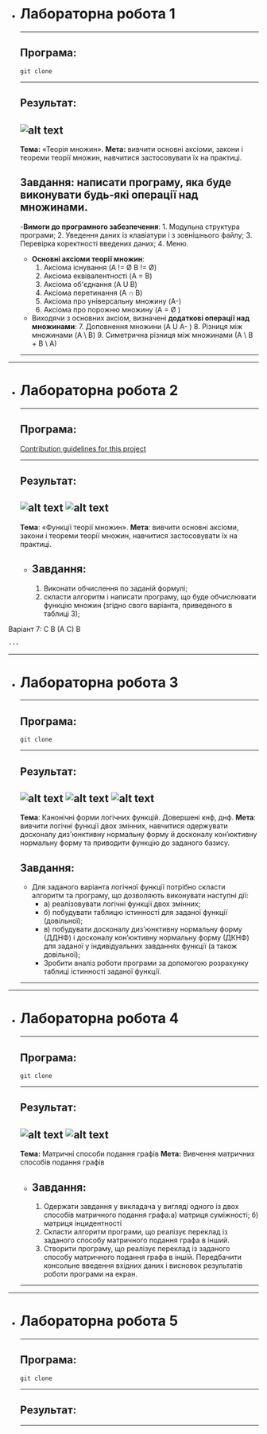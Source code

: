 - # Лабораторна робота 1

    ---
    ## Програма: 
    ```
    git clone 
    ```
    ---
    ## Результат:
    ![alt text](./.img/dml1-1.png)
    ---

    **Тема:** «Теорія множин».
    **Мета:** вивчити основні аксіоми, закони і теореми теорії множин, навчитися  застосовувати їх на практиці.   

    ## Завдання: написати програму, яка буде виконувати будь-які операції над множинами.
    -**Вимоги до програмного забезпечення**:
        1.	Модульна структура програми;
        2.	Уведення даних із клавіатури і з зовнішнього файлу;
        3.	Перевірка  коректності введених даних;
        4.	Меню.
    - **Основні аксіоми теорії множин**:
        1. Аксіома існування (A != Ø B != Ø)
        2. Аксіома еквівалентності (A = B)
        3. Аксіома об'єднання (A U B)
        4. Аксіома перетинання (A ∩ B)
        5. Аксіома про універсальну множину (A-)
        6. Аксіома про порожню множину (A = Ø )
    - Виходячи з основних аксіом, визначені **додаткові операції над множинами**:
        7. Доповнення множини (A U A- )
        8. Різниця між множинами (A \ B)
        9. Симетрична різниця між множинами  (А \ В + В \ А)

    ---

---

- # Лабораторна робота 2

    ---
    ## Програма: 
    
    [Contribution guidelines for this project](docs/DMLab1.py)
    
    ---
    ## Результат:
    ![alt text](./.img/dml2-1.png)
    ![alt text](./.img/dml2-2.png)
    ---

    **Тема**: «Функції теорії множин».
    **Мета**: вивчити основні аксіоми, закони і теореми теорії множин, навчитися застосовувати їх на практиці.   

    - ## Завдання: 
        1. Виконати обчислення по заданій формулі;
        2. скласти алгоритм і написати програму, що буде обчислювати функцію  множин (згідно свого  варіанта, приведеного в таблиці 3);

Варіант 7:
C  B  (A  C)  B

    ---

---

- # Лабораторна робота 3

    ---
    ## Програма: 
    ```
    git clone 
    ```
    ---
    ## Результат:
    ![alt text](./.img/dml3-1.png)
    ![alt text](./.img/dml3-2.png)
    ![alt text](./.img/dml3-3.png)
    ---

    **Тема**: Канонічні форми логічних функцій. Довершені кнф, днф.
    **Мета**: вивчити логічні функції двох змінних, навчитися одержувати досконалу диз'юнктивну нормальну форму й досконалу кон’юктивну нормальну форму та  приводити функцію до заданого базису.

    ## Завдання: 
    - Для заданого варіанта логічної функції потрібно скласти алгоритм та програму, що дозволяють виконувати наступні дії:
        - а) реалізовувати логічні функції двох змінних;
        - б) побудувати таблицю істинності для заданої функції (довільної);
        - в) побудувати досконалу диз'юнктивну нормальну форму (ДДНФ) і досконалу кон’юктивну нормальну форму (ДКНФ) для заданої у індивідуальних завданнях функції (а також довільної);
        - Зробити аналіз роботи програми за допомогою розрахунку таблиці істинності заданої функції.

    ---

---

- # Лабораторна робота 4

    ---
    ## Програма: 
    ```
    git clone 
    ```
    ---
    ## Результат:
    ![alt text](./.img/dml4-1.png)
    ![alt text](./.img/dml4-2.png)
    ---

    **Тема:** Матричні способи подання графів
    **Мета:** Вивчення матричних способів подання графів

    - ## Завдання: 
        1.	Одержати завдання у викладача у вигляді одного із двох способів матричного подання графа:а) матриця суміжності; б) матриця інцидентності
        2.	Скласти алгоритм програми, що реалізує переклад із заданого способу матричного подання графа в інший.
        3.	Створити програму, що реалізує переклад із заданого способу матричного подання графа в іншій. Передбачити консольне введення вхідних даних і висновок результатів роботи програми на екран.

    ---

---

- # Лабораторна робота 5

    ---
    ## Програма: 
    ```
    git clone 
    ```
    ---
    ## Результат:
    ---

